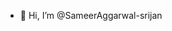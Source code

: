 - 👋 Hi, I’m @SameerAggarwal-srijan

<!---
SameerAgarwal-srijan/SameerAgarwal-srijan is a ✨ special ✨ repository because its `README.md` (this file) appears on your GitHub profile.
You can click the Preview link to take a look at your changes.
--->
